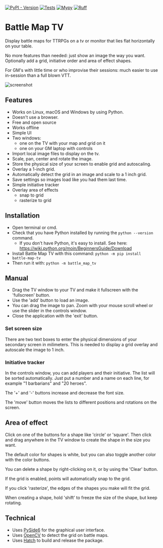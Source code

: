 [![PyPI - Version](https://img.shields.io/pypi/v/battle-map-tv)](https://pypi.org/project/battle-map-tv/)
[![Tests](https://github.com/Conengmo/battle-map-tv/actions/workflows/pytest.yml/badge.svg?branch=main)](https://github.com/Conengmo/battle-map-tv/actions/workflows/pytest.yml)
[![Mypy](https://github.com/Conengmo/battle-map-tv/actions/workflows/mypy.yml/badge.svg)](https://github.com/Conengmo/battle-map-tv/actions/workflows/mypy.yml)
[![Ruff](https://github.com/Conengmo/battle-map-tv/actions/workflows/ruff.yml/badge.svg)](https://github.com/Conengmo/battle-map-tv/actions/workflows/ruff.yml)

# Battle Map TV

Display battle maps for TTRPGs on a tv or monitor that lies flat horizontally on your table.

No more features than needed: just show an image the way you want. Optionally add a grid, initiative order and area of effect shapes.

For GM's with little time or who improvise their sessions: much easier to use in-session than a full blown VTT.

![screenshot](https://github.com/Conengmo/battle-map-tv/assets/33519926/e6b5152f-b4d6-4856-82c8-eac182b2a3a3)


## Features
- Works on Linux, macOS and Windows by using Python.
- Doesn't use a browser.
- Free and open source
- Works offline
- Simple UI
- Two windows:
  - one on the TV with your map and grid on it
  - one on your GM laptop with controls
- Import local image files to display on the tv.
- Scale, pan, center and rotate the image.
- Store the physical size of your screen to enable grid and autoscaling.
- Overlay a 1-inch grid.
- Automatically detect the grid in an image and scale to a 1 inch grid.
- Save settings so images load like you had them last time.
- Simple initiative tracker
- Overlay area of effects
  - snap to grid
  - rasterize to grid


## Installation

- Open terminal or cmd.
- Check that you have Python installed by running the `python --version` command.
  - If you don't have Python, it's easy to install. See here: https://wiki.python.org/moin/BeginnersGuide/Download
- Install Battle Map TV with this command: `python -m pip install battle-map-tv`
- Then run it with: `python -m battle_map_tv`


## Manual

- Drag the TV window to your TV and make it fullscreen with the 'fullscreen' button.
- Use the 'add' button to load an image.
- You can drag the image to pan. Zoom with your mouse scroll wheel or use the slider in the controls window.
- Close the application with the 'exit' button.

### Set screen size

There are two text boxes to enter the physical dimensions of your secondary screen in milimeters.
This is needed to display a grid overlay and autoscale the image to 1 inch.

### Initiative tracker

In the controls window, you can add players and their initiative. The list will be sorted automatically.
Just put a number and a name on each line, for example "1 barbarians" and "20 heroes".

The '+' and '-' buttons increase and decrease the font size.

The 'move' button moves the lists to different positions and rotations on the screen.

## Area of effect

Click on one of the buttons for a shape like 'circle' or 'square'. Then click and drag anywhere in the TV window
to create the shape in the size you want.

The default color for shapes is white, but you can also toggle another color with the color buttons.

You can delete a shape by right-clicking on it, or by using the 'Clear' button.

If the grid is enabled, points will automatically snap to the grid.

If you click 'rasterize', the edges of the shapes you make will fit the grid.

When creating a shape, hold 'shift' to freeze the size of the shape, but keep rotating.


## Technical

- Uses [PySide6](https://wiki.qt.io/Qt_for_Python) for the graphical user interface.
- Uses [OpenCV](https://github.com/opencv/opencv-python) to detect the grid on battle maps.
- Uses [Hatch](https://hatch.pypa.io/latest/) to build and release the package.
